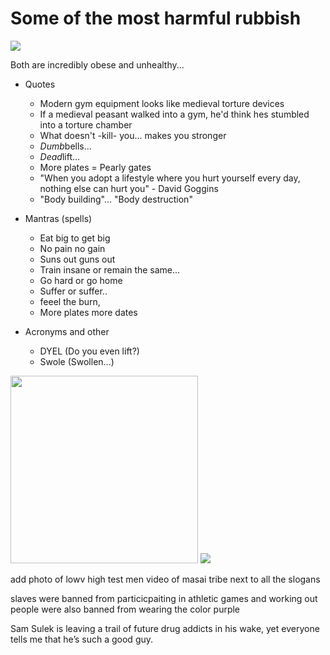 # Some of the most harmful rubbish

<img src=/pub/pix/suffer-or-suffer.avif>

Both are incredibly obese and unhealthy...

- Quotes
	- Modern gym equipment looks like medieval torture devices
	- If a medieval peasant walked into a gym, he'd think hes stumbled into a torture chamber
	- What doesn't -kill- you... makes you stronger
	- *Dumb*bells...
	- *Dead*lift...
	- More plates = Pearly gates
	- "When you adopt a lifestyle where you hurt yourself every day, nothing else can hurt you" - David Goggins
	- "Body building"... "Body destruction"

- Mantras (spells)
	- Eat big to get big
	- No pain no gain
	- Suns out guns out
	- Train insane or remain the same...
	- Go hard or go home
	- Suffer or suffer..
	- feeel the burn, 
	- More plates more dates

- Acronyms and other
	- DYEL (Do you even lift?)
	- Swole (Swollen...)

<img src="/pub/pix/pencil-neck-yt-comment.avif" style="width: 300px;">

<img src=/pub/pix/skeleton-deadlift.avif>

add photo of lowv high test men video of masai tribe next to all the slogans

slaves were banned from particicpaiting in athletic games and working out
people were also banned from wearing the color purple

Sam Sulek is leaving a trail of future drug addicts in his wake, yet everyone tells me that he’s such a good guy.
